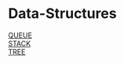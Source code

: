 # Data-Structures
[QUEUE](https://github.com/ghkahxhd/Data-Structures/tree/master/Queue)  
[STACK](https://github.com/ghkahxhd/Data-Structures/tree/master/Stack)  
[TREE](https://github.com/ghkahxhd/Data-Structures/tree/master/Tree)  
